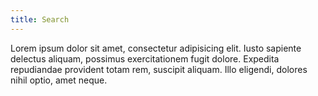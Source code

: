 ```yaml
---
title: Search
---
```

Lorem ipsum dolor sit amet, consectetur adipisicing elit. Iusto sapiente delectus aliquam, possimus exercitationem fugit dolore. Expedita repudiandae provident totam rem, suscipit aliquam. Illo eligendi, dolores nihil optio, amet neque.
